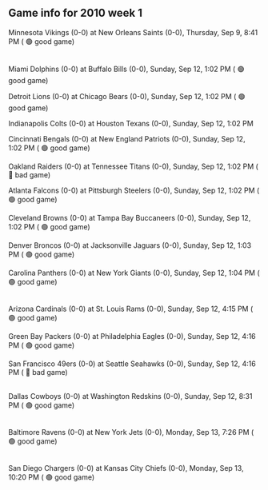 ## Game info for 2010 week 1
Minnesota Vikings (0-0) at New Orleans Saints (0-0), Thursday, Sep 9, 8:41 PM (	:green_circle: good game)

<br/>Miami Dolphins (0-0) at Buffalo Bills (0-0), Sunday, Sep 12, 1:02 PM (	:green_circle: good game)

Detroit Lions (0-0) at Chicago Bears (0-0), Sunday, Sep 12, 1:02 PM (	:green_circle: good game)

Indianapolis Colts (0-0) at Houston Texans (0-0), Sunday, Sep 12, 1:02 PM

Cincinnati Bengals (0-0) at New England Patriots (0-0), Sunday, Sep 12, 1:02 PM (	:green_circle: good game)

Oakland Raiders (0-0) at Tennessee Titans (0-0), Sunday, Sep 12, 1:02 PM (	:red_circle: bad game)

Atlanta Falcons (0-0) at Pittsburgh Steelers (0-0), Sunday, Sep 12, 1:02 PM (	:green_circle: good game)

Cleveland Browns (0-0) at Tampa Bay Buccaneers (0-0), Sunday, Sep 12, 1:02 PM (	:green_circle: good game)

Denver Broncos (0-0) at Jacksonville Jaguars (0-0), Sunday, Sep 12, 1:03 PM (	:green_circle: good game)

Carolina Panthers (0-0) at New York Giants (0-0), Sunday, Sep 12, 1:04 PM (	:green_circle: good game)

<br/>Arizona Cardinals (0-0) at St. Louis Rams (0-0), Sunday, Sep 12, 4:15 PM (	:green_circle: good game)

Green Bay Packers (0-0) at Philadelphia Eagles (0-0), Sunday, Sep 12, 4:16 PM (	:green_circle: good game)

San Francisco 49ers (0-0) at Seattle Seahawks (0-0), Sunday, Sep 12, 4:16 PM (	:red_circle: bad game)

<br/>Dallas Cowboys (0-0) at Washington Redskins (0-0), Sunday, Sep 12, 8:31 PM (	:green_circle: good game)

<br/>Baltimore Ravens (0-0) at New York Jets (0-0), Monday, Sep 13, 7:26 PM (	:green_circle: good game)

<br/>San Diego Chargers (0-0) at Kansas City Chiefs (0-0), Monday, Sep 13, 10:20 PM (	:green_circle: good game)

